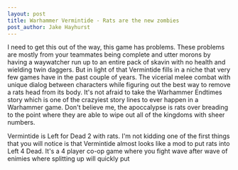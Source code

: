 ```yaml
---
layout: post
title: Warhammer Vermintide - Rats are the new zombies
post_author: Jake Hayhurst
---
```


I need to get this out of the way, this game has problems. These problems are mostly from your teammates being complete and utter morons by having a waywatcher run up to an entire pack of skavin with no health and wielding twin daggers. But in light of that Vermintide fills in a niche that very few games have in the past couple of years. The vicerial melee combat with unique dialog between characters while figuring out the best way to remove a rats head from its body. It's not afraid to take the Warhammer Endtimes story which is one of the crazyiest story lines to ever happen in a Warhammer game. Don't believe me, the apoccalypse is rats  over breading to the point where they are able to wipe out all of the kingdoms with sheer numbers.

Vermintide is Left for Dead 2 with rats. I'm not kidding one of the first things that you will notice is that Vermintide almost looks like a mod to put rats into Left 4 Dead. It's a 4 player co-op game where you fight wave after wave of enimies where splitting up will quickly put 
